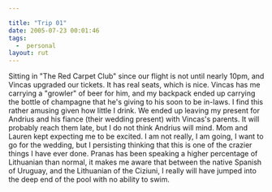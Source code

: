 ```yaml
---

title: "Trip 01"
date: 2005-07-23 00:01:46
tags:
  -  personal
layout: rut
---
```


<p>Sitting in "The Red Carpet Club" since our flight is not until nearly 10pm, and Vincas upgraded our tickets.  It has real seats, which is nice.  Vincas has me carrying a "growler" of beer for him, and my backpack ended up carrying the bottle of champagne that he's giving to his soon to be in-laws.  I find this rather amusing given how little I drink.  We ended up leaving my present for Andrius and his fiance (their wedding present) with Vincas's parents. It will probably reach them late, but I do not think Andrius will mind. Mom and Lauren kept expecting me to be excited.  I am not really, I am going, I want to go for the wedding, but I persisting thinking that this is one of the crazier things I have ever done.  Pranas has been speaking a higher percentage of Lithuanian than normal, it makes me aware that between the native Spanish of Uruguay, and the Lithuanian of the Ciziuni, I really will have jumped into the deep end of the pool with no ability to swim. </p>

